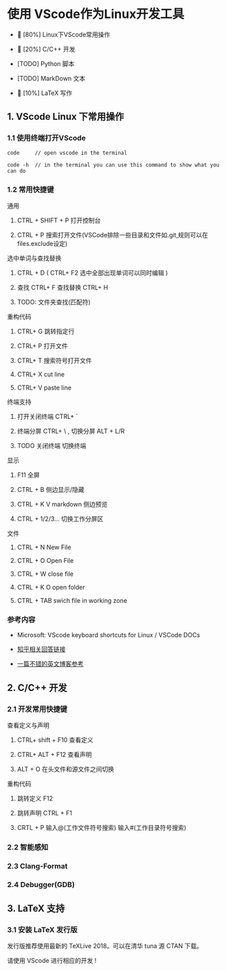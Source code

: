 # 使用 VScode作为Linux开发工具 

* 🙂 [80%] Linux下VScode常用操作

* 🙂 [20%] C/C++ 开发

* [TODO] Python 脚本

* [TODO] MarkDown 文本

* 🙂 [10%] LaTeX 写作

## 1. VScode Linux 下常用操作

### 1.1 使用终端打开VScode

```{bash}
code     // open vscode in the terminal

code -h  // in the terminal you can use this command to show what you can do
```

### 1.2 常用快捷键

通用

1. CTRL + SHIFT + P 打开控制台

2. CTRL + P 搜索打开文件(VSCode排除一些目录和文件如.git,规则可以在files.exclude设定)

选中单词与查找替换

1. CTRL + D  ( CTRL+ F2 选中全部出现单词可以同时编辑 )

2. 查找 CTRL+ F 查找替换 CTRL+ H

3. TODO: 文件夹查找(匹配符)

重构代码

1. CTRL+ G 跳转指定行

2. CTRL+ P 打开文件

3. CTRL+ T 搜索符号打开文件

4. CTRL+ X cut line

5. CTRL+ V paste line

终端支持

1. 打开关闭终端 CTRL+ `

2. 终端分屏 CTRL+ \ , 切换分屏 ALT + L/R

3. TODO 关闭终端 切换终端

显示

1. F11 全屏

2. CTRL + B 侧边显示/隐藏

3. CTRL + K  V markdown 侧边预览

4. CTRL + 1/2/3... 切换工作分屏区

文件

1. CTRL + N New File

2. CTRL + O Open File

3. CTRL + W close file

4. CTRL + K O open folder

5. CTRL + TAB swich file in working zone

### 参考内容

* Microsoft: VScode keyboard shortcuts for Linux / VSCode DOCs
  
* [知乎相关回答链接](https://www.zhihu.com/question/37623310)

* [一篇不错的英文博客参考](https://scotch.io/bar-talk/my-top-8-visual-studio-code-tips-and-features)

## 2. C/C++ 开发

### 2.1 开发常用快捷键

查看定义与声明

1. CTRL+ shift + F10 查看定义

2. CTRL+ ALT + F12 查看声明

3. ALT + O 在头文件和源文件之间切换

重构代码

1. 跳转定义 F12

2. 跳转声明 CTRL + F1

3. CRTL + P 输入@(工作文件符号搜索) 输入#(工作目录符号搜索)

### 2.2 智能感知

### 2.3 Clang-Format

### 2.4 Debugger(GDB)

## 3. LaTeX 支持

### 3.1 安装 LaTeX 发行版

发行版推荐使用最新的 TeXLive 2018。可以在清华 tuna 源 CTAN 下载。

请使用 VScode 进行相应的开发 !